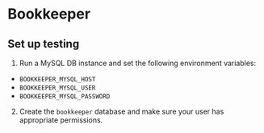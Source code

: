# Bookkeeper

## Set up testing

1. Run a MySQL DB instance and set the following environment variables:
  - `BOOKKEEPER_MYSQL_HOST`
  - `BOOKKEEPER_MYSQL_USER`
  - `BOOKKEEPER_MYSQL_PASSWORD`
2. Create the `bookkeeper` database and make sure your user has appropriate permissions.
